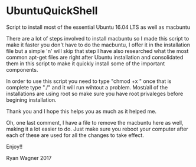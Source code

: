 # UbuntuQuickShell
Script to install most of the essential Ubuntu 16.04 LTS as well as macbuntu

There are a lot of steps involved to install macbuntu so I made this script to make it faster
you don't have to do the macbuntu, I offer it in the installation file but a simple 'n' will skip that step
I have also researched what the most common apt-get files are right after Ubuntu installation and consolidated 
them in this script to make it quickly install some of the important components.

In order to use this script you need to type "chmod +x <filename>" once that is complete type "./<filename>" 
and it will run wihtout a problem. 
Most/all of the installations are using root so make sure you have root privaleges before begining installation.

Thank you and I hope this helps you as much as it helped me.

Oh, one last comment, I have a file to remove the macbuntu here as well, making it a lot easier to do.
Just make sure you reboot your computer after each of these are used for all the changes to take effect.

Enjoy!!

Ryan Wagner 2017
